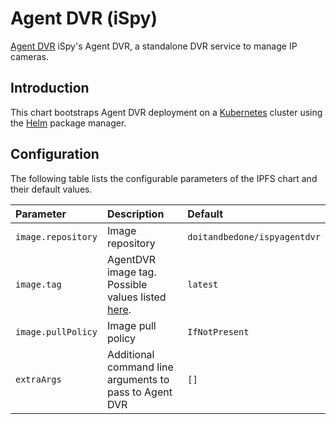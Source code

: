 Agent DVR (iSpy)
=====

[Agent DVR](https://www.ispyconnect.com) iSpy's Agent DVR, a standalone DVR service to manage IP cameras.

Introduction
------------

This chart bootstraps Agent DVR deployment on a [Kubernetes](http://kubernetes.io) cluster using the [Helm](https://helm.sh) package manager.


Configuration
-------------

The following table lists the configurable parameters of the IPFS chart and their default values.

| Parameter                                        | Description                                                                                                                             | Default                          |
|:-------------------------------------------------|:----------------------------------------------------------------------------------------------------------------------------------------|:---------------------------------|
| `image.repository`                               | Image repository                                                                                                                        | `doitandbedone/ispyagentdvr`                    |
| `image.tag`                                      | AgentDVR image tag. Possible values listed [here](https://hub.docker.com/r/doitandbedone/ispyagentdvr/tags).                                              | `latest`   |
| `image.pullPolicy`                               | Image pull policy                                                                                                                       | `IfNotPresent`                   |
| `extraArgs`                                      | Additional command line arguments to pass to Agent DVR                                                                            | `[]`                             |
